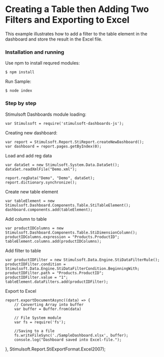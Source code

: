 # Creating a Table then Adding Two Filters and Exporting to Excel

This example illustrates how to add a filter to the table element in the dashboard and store the result in the Excel file.

### Installation and running
Use npm to install requred modules:

    $ npm install
Run Sample:

    $ node index

### Step by step
Stimulsoft Dashboards module loading:

    var Stimulsoft = require('stimulsoft-dashboards-js');

Creating new dashboard:

    var report = Stimulsoft.Report.StiReport.createNewDashboard();
    var dashboard = report.pages.getByIndex(0);

Load and add reg data

    var dataSet = new Stimulsoft.System.Data.DataSet();
    dataSet.readXmlFile("Demo.xml");

    report.regData("Demo", "Demo", dataSet);
    report.dictionary.synchronize();

Create new table element

    var tableElement = new Stimulsoft.Dashboard.Components.Table.StiTableElement();
    dashboard.components.add(tableElement);

Add column to table

    var productIDColumns = new Stimulsoft.Dashboard.Components.Table.StiDimensionColumn();
    productIDColumns.expression = "Products.ProductID";
    tableElement.columns.add(productIDColumns);

Add filter to table

    var productIDFilter = new Stimulsoft.Data.Engine.StiDataFilterRule();
    productIDFilter.condition = Stimulsoft.Data.Engine.StiDataFilterCondition.BeginningWith;
    productIDFilter.path = "Products.ProductID";
    productIDFilter.value = "1";
    tableElement.dataFilters.add(productIDFilter);

Export to Excel

    report.exportDocumentAsync((data) => {
        // Converting Array into buffer
        var buffer = Buffer.from(data)

        // File System module
        var fs = require('fs');

        //Saving to a file
        fs.writeFileSync('./SampleDashboard.xlsx', buffer);
        console.log("Dashboard saved into Excel-file.");
}, Stimulsoft.Report.StiExportFormat.Excel2007);

